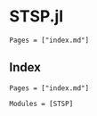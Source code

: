 # STSP.jl

```@contents
Pages = ["index.md"]
```

## Index

```@index
Pages = ["index.md"]
```

```@autodocs
Modules = [STSP]
```

